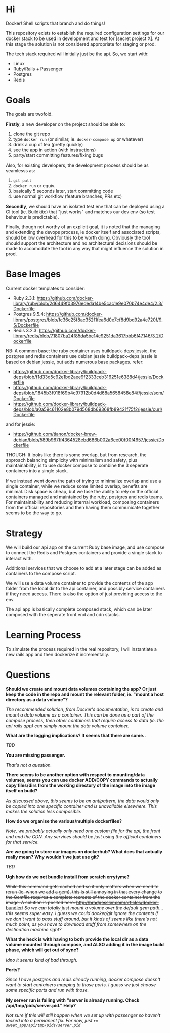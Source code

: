 # Hi

Docker! Shell scripts that branch and do things!

This repository exists to establish the required configuration settings for our docker stack to be used in development
and test for [secret project X]. At this stage the solution is not considered appropriate for staging or prod.

The tech stack required will initially just be the api. So, we start with:

- Linux
- Ruby/Rails + Passenger
- Postgres
- Redis

# Goals

The goals are twofold.

**Firstly**, a new developer on the project should be able to:

1. clone the git repo
1. type `docker run` (or similar, ie. `docker-compose up` or whatever)
1. drink a cup of tea (pretty quickly)
1. see the app in action (with instructions)
1. party/start committing features/fixing bugs

Also, for existing developers, the development process should be as seamlesss as:

1. `git pull`
1. `docker run` or equiv.
1. basically 5 seconds later, start committing code
1. use normal git workflow (feature branches, PRs etc)

**Secondly**, we should have an isolated test env that can be deployed using a CI tool (ie. Buildkite) that "just works"
and matches our dev env (so test behaviour is predictable).

Finally, though not worthy of an explicit goal, it is noted that the managing and extending the devops process, ie
docker itself and associated scripts, should be low overhead for this to be worth doing. Obviously the tool should
support the architecture and no architectural decisions should be made to accomodate the tool in any way that might
influence the solution in prod.

# Base Images

Current docker templates to consider:

- Ruby 2.3.1: https://github.com/docker-library/ruby/blob/2d6449f03976ededa14be5cac1e9e070b74e4de4/2.3/Dockerfile
- Postgres 9.5.4: https://github.com/docker-library/postgres/blob/fc36c25f8ac352f1fea6d0e7cf8d9bd92a4e720f/9.5/Dockerfile
- Redis 3.2.3: https://github.com/docker-library/redis/blob/71807ba24f85da5bc14e9251da3617bbb6f47146/3.2/Dockerfile

NB: A common base: the ruby container uses buildpack-deps:jessie, the postgres and redis containers use debian:jessie
buildpack-deps:jessie is based on debian:jessie, but adds numerous base packages. refer:

- https://github.com/docker-library/buildpack-deps/blob/f1d33d5c92e1bd2aee9f2333ceb316251e6388d4/jessie/Dockerfile
- https://github.com/docker-library/buildpack-deps/blob/1845b3f918f69b4c97912b0d4d68a5658458e84f/jessie/scm/Dockerfile
- https://github.com/docker-library/buildpack-deps/blob/a0a59c61102e8b079d568db69368fb89421f75f2/jessie/curl/Dockerfile

and for jessie:

- https://github.com/tianon/docker-brew-debian/blob/589b967ff4364528ebd686b002a6ee00f00f4657/jessie/Dockerfile

THOUGH:
It looks like there is some overlap, but from research, the approach balancing simplicity with minimalism and safety,
plus maintainability, is to use docker compose to combine the 3 seperate containers into a single stack.

If we instead went down the path of trying to minimalize overlap and use a single container, while we reduce some
limited overlap, benefits are minimal. Disk space is cheap, but we lose the ability to rely on the official
containers managed and maintained by the ruby, postgres and redis teams.
For maintainability and reducing internal workload, composing containers from the official repositories and then
having them communicate together seems to be the way to go.

# Strategy

We will build our api app on the current Ruby base image, and use compose to connect the Redis and Postgres containers
and provide a single stack to interact with.

Additional services that we choose to add at a later stage can be added as containers to the compose script.

We will use a data volume container to provide the contents of the app folder from the local dir to the api container,
and possibly service containers if they need access. There is also the option of just providing access to the env.

The api app is basically complete composed stack, which can be later composed with the seperate front end and cdn stacks.

# Learning Process

To simulate the process required in the real repository, I will instantiate a new rails app and then dockerize it
incrementally.

# Questions

**Should we create and mount data volumes containing the app? Or just keep the code in the repo and mount the
relevant folder, ie. "mount a host directory as a data volume"?**

*The recommended solution, from Docker's documentation, is to create and mount a data volume as a container. This can
be done as a part of the compose process, then other containers that require access to data (ie. the api rails app)
can simply mount the data volume container.*

**What are the logging implications? It seems that there are some..**

*TBD*

**You are missing passenger.**

*That's not a question.*

**There seems to be another option with respect to mounting/data volumes, seems you can use docker ADD/COPY commands
to actually copy files/dirs from the working directory of the image into the image itself on build?**

*As discussed above, this seems to be an antipattern, the data would only be copied into one specific container and is
unavailable elsewhere. This makes the solution less composible.*

**How do we organise the various/multiple dockerfiles?**

*Note, we probably actually only need one custom file for the api, the front end and the CDN. Any services should be
just using the official containers for that service.*

**Are we going to store our images on dockerhub? What does that actually really mean? Why wouldn't we just use git?**

*TBD*

**Ugh how do we not bundle install from scratch errytyme?**

~~While this command gets cached and so it only matters when we need to rerun (ie. when we add a gem), this is still
annoying in that every change to the Gemfile requires a complete recreate of the docker container from the image. A
solution is posited here: http://bradgessler.com/articles/docker-bundler/~~
*So we can totally just mount a volume over the default gem path... this seems super easy. I guess we could docker/git ignore the contents if we don't want to pass stuff around, but it kinds of seems like there's not much point, as you have to download stuff from _somewhere_ on the destination machine right?*

**What the heck is with having to both provide the local dir as a data volume mounted through compose, and ALSO
adding it in the image build phase, which will get out of sync?**

*Idno it seems kind of bad through.*

**Ports?**

*Since I have postgres and redis already running, docker compose doesn't want to start containers mapping to those
ports. I guess we just choose some specific ports and run with those.*

**My server run is failing with "server is already running. Check /api/tmp/pids/server.pid." Help?**

*Not sure if this will still happen when we set up with passenger so haven't looked into a permanent fix. For now, just `rm sweet_app/api/tmp/pids/server.pid`*
